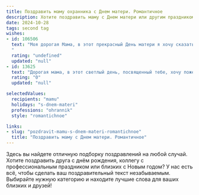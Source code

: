 ```yaml
---
title: Поздравить маму охранника с Днем матери. Романтичное
description: Хотите поздравить маму с Днем матери или другим праздником? Наш ИИ создаст незабываемое поздравление, а вы обязательно выделитесь среди других.  
date: 2024-10-28
tags: second tag
wishes:
- id: 106506
  text: "Моя дорогая Мама, в этот прекрасный День матери я хочу сказать тебе, что ты – моя крепость, мой тихий причал, мой самый надёжный охранник, чья любовь оберегает меня от всех невзгод.  Твоя забота – это невидимый щит, а твоё сердце – бесконечный источник тепла и света. Спасибо тебе за всё, за твою нежность, за твою верность, за твою безграничную любовь.  Пусть этот день будет полон радости и счастья, а моя любовь к тебе будет для тебя лучшим подарком.
  "
  rating: "undefined"
  updated: "null"
- id: 13625
  text: "Дорогая мама, в этот светлый день, посвященный тебе, хочу пожелать мирных смен и спокойных ночей. Пусть твоя профессия охранника приносит тебе не только ответственность, но и чувство удовлетворения и защищенности. Ты всегда была моим самым надежным оплотом, и сегодня, как и всегда, я благодарю тебя за твою нежность, заботу и бесконечную любовь. С Днем Матери, моя любимая мама!"
  rating: "0"
  updated: "null"

selectedValues:
  recipients: "mamu"
  holidays: "s-dnem-materi"
  professions: "ohrannik"
  style: "romantichnoe"

links:
- slug: "pozdravit-mamu-s-dnem-materi-romantichnoe"
  title: "Поздравить маму с Днем матери. Романтичное"
---
```


Здесь вы найдете отличную подборку поздравлений на любой случай. 
Хотите поздравить друга с днём рождения, коллегу с профессиональным праздником или близких с Новым годом? У нас есть всё, чтобы сделать ваш поздравительный текст незабываемым. Выбирайте нужную категорию и находите лучшие слова для ваших близких и друзей!
